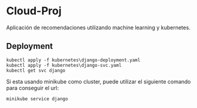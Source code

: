 # Cloud-Proj

Aplicación de recomendaciones utilizando machine learning y kubernetes.

## Deployment

```
kubectl apply -f kubernetes\django-deployment.yaml
kubectl apply -f kubernetes\django-svc.yaml
kubectl get svc django
```

Si esta usando minikube como cluster, puede utilizar el siguiente comando para conseguir el url:

```
minikube service django
```
